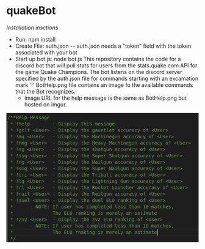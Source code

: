 # quakeBot

*Installation insctions*
- Run: npm install
- Create File: auth.json
  -- auth.json needs a "token" field with the token associated with your bot 
- Start up bot.js: node bot.js
This repository contains the code for a discord bot that will pull stats for users from the stats.quake.com API for the game Quake Champions. The bot listens on the discord server specified by the auth.json file for commands starting with an excamation mark '!' 
BotHelp.png file contains an image fo the available commands that the Bot recognizes.
  - image URL for the help message is the same as BotHelp.png but hosted on imgur.

![BotHelp](BotHelp.png)
